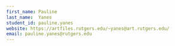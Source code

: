 ```yaml
---
first_name: Pauline
last_name:  Yanes
student_id: pauline.yanes
website: https://artfiles.rutgers.edu/~yanes@art.rutgers.edu/
email: pauline.yanes@rutgers.edu
---
```

